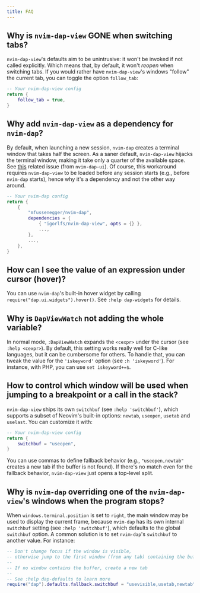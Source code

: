 ```yaml
---
title: FAQ
---
```


## Why is `nvim-dap-view` GONE when switching tabs?

`nvim-dap-view`'s defaults aim to be unintrusive: it won't be invoked if not called explicitly. Which means that, by default, it won't _reopen_ when switching tabs. If you would rather have `nvim-dap-view`'s windows "follow" the current tab, you can toggle the option `follow_tab`:

```lua
-- Your nvim-dap-view config
return {
    follow_tab = true,
}
```

## Why add `nvim-dap-view` as a dependency for `nvim-dap`?

By default, when launching a new session, `nvim-dap` creates a terminal window that takes half the screen. As a saner default, `nvim-dap-view` hijacks the terminal window, making it take only a quarter of the available space. See [this](https://github.com/rcarriga/nvim-dap-ui/issues/407) related issue (from `nvim-dap-ui`). Of course, this workaround requires `nvim-dap-view` to be loaded before any session starts (e.g., before `nvim-dap` starts), hence why it's a dependency and not the other way around.

```lua
-- Your nvim-dap config
return {
    {
        "mfussenegger/nvim-dap",
        dependencies = {
            { "igorlfs/nvim-dap-view", opts = {} },
            ...,
        },
        ...,
    },
}
```

## How can I see the value of an expression under cursor (hover)?

You can use `nvim-dap`'s built-in hover widget by calling `require("dap.ui.widgets").hover()`. See `:help dap-widgets` for details.

## Why is `DapViewWatch` not adding the whole variable?

In normal mode, `:DapViewWatch` expands the `<cexpr>` under the cursor (see `:help <cexpr>`). By default, this setting works really well for C-like languages, but it can be cumbersome for others. To handle that, you can tweak the value for the `'iskeyword'` option (see `:h 'iskeyword'`). For instance, with PHP, you can use `set iskeyword+=$`.

## How to control which window will be used when jumping to a breakpoint or a call in the stack?

`nvim-dap-view` ships its own `switchbuf` (see `:help 'switchbuf'`), which supports a subset of Neovim's built-in options: `newtab`, `useopen`, `usetab` and `uselast`. You can customize it with:

```lua
-- Your nvim-dap-view config
return {
    switchbuf = "useopen",
}
```

You can use commas to define fallback behavior (e.g., `"useopen,newtab"` creates a new tab if the buffer is not found). If there's no match even for the fallback behavior, `nvim-dap-view` just opens a top-level split.

## Why is `nvim-dap` overriding one of the `nvim-dap-view`'s windows when the program stops?

When `windows.terminal.position` is set to `right`, the main window may be used to display the current frame, because `nvim-dap` has its own internal `switchbuf` setting (see `:help 'switchbuf'`), which defaults to the global `switchbuf` option. A common solution is to set `nvim-dap`'s `switchbuf` to another value. For instance:

```lua
-- Don't change focus if the window is visible,
-- otherwise jump to the first window (from any tab) containing the buffer
--
-- If no window contains the buffer, create a new tab
--
-- See :help dap-defaults to learn more
require("dap").defaults.fallback.switchbuf = "usevisible,usetab,newtab"
```

